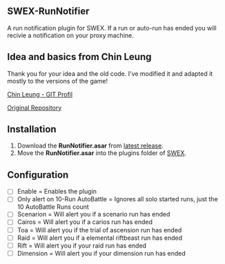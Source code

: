 ## SWEX-RunNotifier
A run notification plugin for SWEX. If a run or auto-run has ended you will recivie a 
notification on your proxy machine.

## Idea and basics from Chin Leung
Thank you for your idea and the old code. I've modified it
and adapted it mostly to the versions of the game!

[Chin Leung - GIT Profil](https://github.com/chinleung)

[Original Repository](https://github.com/chinleung/sw-exporter-run-notifier)

## Installation

1. Download the **RunNotifier.asar** from [latest release](https://github.com/MrYukio/SWEX-RunNotifier/releases/latest/).
2. Move the **RunNotifier.asar** into the plugins folder of [SWEX](https://github.com/Xzandro/sw-exporter).

## Configuration

- [ ] Enable = Enables the plugin
- [ ] Only alert on 10-Run AutoBattle = Ignores all solo started runs, just the 10 AutoBattle Runs count
- [ ] Scenarion = Will alert you if a scenario run has ended
- [ ] Cairos = Will alert you if a carios run has ended
- [ ] Toa = Will alert you if the trial of ascension run has ended
- [ ] Raid = Will alert you if a elemental riftbeast run has ended
- [ ] Rift = Will alert you if your raid run has ended
- [ ] Dimension = Will alert you if your dimension run has ended
